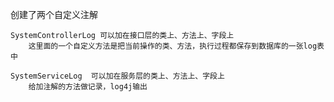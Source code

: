 创建了两个自定义注解

    SystemControllerLog 可以加在接口层的类上、方法上、字段上
        这里面的一个自定义方法是把当前操作的类、方法，执行过程都保存到数据库的一张log表中

    SystemServiceLog  可以加在服务层的类上、方法上、字段上
        给加注解的方法做记录，log4j输出